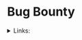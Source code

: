 # Bug Bounty

<details>

<summary>Links:</summary>

[https://hackenproof.com](https://hackenproof.com)

[https://hackerone.com/opportunities/all](https://hackerone.com/opportunities/all)

</details>
